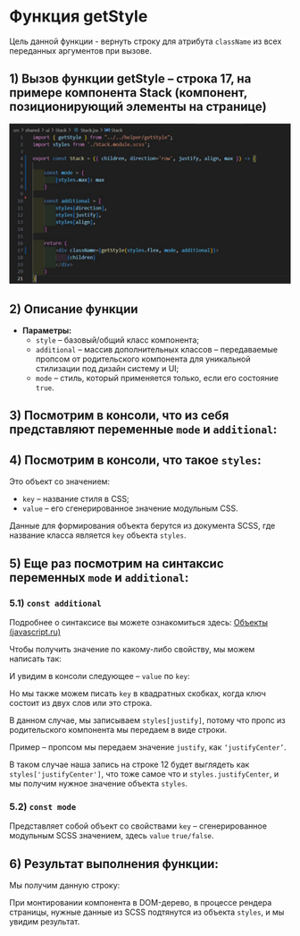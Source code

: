 # Функция getStyle

Цель данной функции - вернуть строку для атрибута `className` из всех переданных аргументов при вызове.

## 1) Вызов функции getStyle – строка 17, на примере компонента Stack (компонент, позиционирующий элементы на странице)

![Code snippet-1](./src/assets/images/sass-1.png)

## 2) Описание функции
- **Параметры:**
  - `style` – базовый/общий класс компонента;
  - `additional` – массив дополнительных классов – передаваемые пропсом от родительского компонента для уникальной стилизации под дизайн систему и UI;
  - `mode` – стиль, который применяется только, если его состояние `true`.

## 3) Посмотрим в консоли, что из себя представляют переменные `mode` и `additional`:

## 4) Посмотрим в консоли, что такое `styles`:

Это объект со значением:
  - `key` – название стиля в CSS;
  - `value` – его сгенерированное значение модульным CSS.

Данные для формирования объекта берутся из документа SCSS, где название класса является `key` объекта `styles`.

## 5) Еще раз посмотрим на синтаксис переменных `mode` и `additional`:

### 5.1) `const additional`
Подробнее о синтаксисе вы можете ознакомиться здесь: [Объекты (javascript.ru)](https://learn.javascript.ru/object)

Чтобы получить значение по какому-либо свойству, мы можем написать так:

И увидим в консоли следующее – `value` по `key`:

Но мы также можем писать `key` в квадратных скобках, когда ключ состоит из двух слов или это строка.

В данном случае, мы записываем `styles[justify]`, потому что пропс из родительского компонента мы передаем в виде строки.

Пример – пропсом мы передаем значение `justify`, как `‘justifyCenter’`.

В таком случае наша запись на строке 12 будет выглядеть как `styles['justifyCenter']`, что тоже самое что и `styles.justifyCenter`, и мы получим нужное значение объекта `styles`.

### 5.2) `const mode`
Представляет собой объект со свойствами `key` – сгенерированное модульным SCSS значением, здесь `value` `true/false`.

## 6) Результат выполнения функции:

Мы получим данную строку:

При монтировании компонента в DOM-дерево, в процессе рендера страницы, нужные данные из SCSS подтянутся из объекта `styles`, и мы увидим результат.
